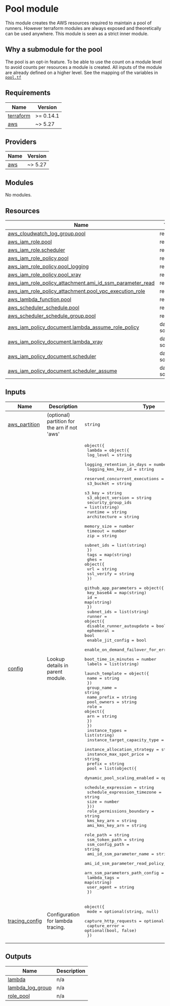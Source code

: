 # Pool module

This module creates the AWS resources required to maintain a pool of runners. However terraform modules are always exposed and theoretically can be used anywhere. This module is seen as a strict inner module.

## Why a submodule for the pool

The pool is an opt-in feature. To be able to use the count on a module level to avoid counts per resources a module is created. All inputs of the module are already defined on a higher level. See the mapping of the variables in [`pool.tf`](../pool.tf)
<!-- BEGIN_TF_DOCS -->
## Requirements

| Name | Version |
|------|---------|
| <a name="requirement_terraform"></a> [terraform](#requirement\_terraform) | >= 0.14.1 |
| <a name="requirement_aws"></a> [aws](#requirement\_aws) | ~> 5.27 |

## Providers

| Name | Version |
|------|---------|
| <a name="provider_aws"></a> [aws](#provider\_aws) | ~> 5.27 |

## Modules

No modules.

## Resources

| Name | Type |
|------|------|
| [aws_cloudwatch_log_group.pool](https://registry.terraform.io/providers/hashicorp/aws/latest/docs/resources/cloudwatch_log_group) | resource |
| [aws_iam_role.pool](https://registry.terraform.io/providers/hashicorp/aws/latest/docs/resources/iam_role) | resource |
| [aws_iam_role.scheduler](https://registry.terraform.io/providers/hashicorp/aws/latest/docs/resources/iam_role) | resource |
| [aws_iam_role_policy.pool](https://registry.terraform.io/providers/hashicorp/aws/latest/docs/resources/iam_role_policy) | resource |
| [aws_iam_role_policy.pool_logging](https://registry.terraform.io/providers/hashicorp/aws/latest/docs/resources/iam_role_policy) | resource |
| [aws_iam_role_policy.pool_xray](https://registry.terraform.io/providers/hashicorp/aws/latest/docs/resources/iam_role_policy) | resource |
| [aws_iam_role_policy_attachment.ami_id_ssm_parameter_read](https://registry.terraform.io/providers/hashicorp/aws/latest/docs/resources/iam_role_policy_attachment) | resource |
| [aws_iam_role_policy_attachment.pool_vpc_execution_role](https://registry.terraform.io/providers/hashicorp/aws/latest/docs/resources/iam_role_policy_attachment) | resource |
| [aws_lambda_function.pool](https://registry.terraform.io/providers/hashicorp/aws/latest/docs/resources/lambda_function) | resource |
| [aws_scheduler_schedule.pool](https://registry.terraform.io/providers/hashicorp/aws/latest/docs/resources/scheduler_schedule) | resource |
| [aws_scheduler_schedule_group.pool](https://registry.terraform.io/providers/hashicorp/aws/latest/docs/resources/scheduler_schedule_group) | resource |
| [aws_iam_policy_document.lambda_assume_role_policy](https://registry.terraform.io/providers/hashicorp/aws/latest/docs/data-sources/iam_policy_document) | data source |
| [aws_iam_policy_document.lambda_xray](https://registry.terraform.io/providers/hashicorp/aws/latest/docs/data-sources/iam_policy_document) | data source |
| [aws_iam_policy_document.scheduler](https://registry.terraform.io/providers/hashicorp/aws/latest/docs/data-sources/iam_policy_document) | data source |
| [aws_iam_policy_document.scheduler_assume](https://registry.terraform.io/providers/hashicorp/aws/latest/docs/data-sources/iam_policy_document) | data source |

## Inputs

| Name | Description | Type | Default | Required |
|------|-------------|------|---------|:--------:|
| <a name="input_aws_partition"></a> [aws\_partition](#input\_aws\_partition) | (optional) partition for the arn if not 'aws' | `string` | `"aws"` | no |
| <a name="input_config"></a> [config](#input\_config) | Lookup details in parent module. | <pre>object({<br/>    lambda = object({<br/>      log_level                      = string<br/>      logging_retention_in_days      = number<br/>      logging_kms_key_id             = string<br/>      reserved_concurrent_executions = number<br/>      s3_bucket                      = string<br/>      s3_key                         = string<br/>      s3_object_version              = string<br/>      security_group_ids             = list(string)<br/>      runtime                        = string<br/>      architecture                   = string<br/>      memory_size                    = number<br/>      timeout                        = number<br/>      zip                            = string<br/>      subnet_ids                     = list(string)<br/>    })<br/>    tags = map(string)<br/>    ghes = object({<br/>      url        = string<br/>      ssl_verify = string<br/>    })<br/>    github_app_parameters = object({<br/>      key_base64 = map(string)<br/>      id         = map(string)<br/>    })<br/>    subnet_ids = list(string)<br/>    runner = object({<br/>      disable_runner_autoupdate            = bool<br/>      ephemeral                            = bool<br/>      enable_jit_config                    = bool<br/>      enable_on_demand_failover_for_errors = list(string)<br/>      boot_time_in_minutes                 = number<br/>      labels                               = list(string)<br/>      launch_template = object({<br/>        name = string<br/>      })<br/>      group_name  = string<br/>      name_prefix = string<br/>      pool_owners = string<br/>      role = object({<br/>        arn = string<br/>      })<br/>    })<br/>    instance_types                = list(string)<br/>    instance_target_capacity_type = string<br/>    instance_allocation_strategy  = string<br/>    instance_max_spot_price       = string<br/>    prefix                        = string<br/>    pool = list(object({<br/>      dynamic_pool_scaling_enabled = optional(bool, false)<br/>      schedule_expression          = string<br/>      schedule_expression_timezone = string<br/>      size                         = number<br/>    }))<br/>    role_permissions_boundary            = string<br/>    kms_key_arn                          = string<br/>    ami_kms_key_arn                      = string<br/>    role_path                            = string<br/>    ssm_token_path                       = string<br/>    ssm_config_path                      = string<br/>    ami_id_ssm_parameter_name            = string<br/>    ami_id_ssm_parameter_read_policy_arn = string<br/>    arn_ssm_parameters_path_config       = string<br/>    lambda_tags                          = map(string)<br/>    user_agent                           = string<br/>  })</pre> | n/a | yes |
| <a name="input_tracing_config"></a> [tracing\_config](#input\_tracing\_config) | Configuration for lambda tracing. | <pre>object({<br/>    mode                  = optional(string, null)<br/>    capture_http_requests = optional(bool, false)<br/>    capture_error         = optional(bool, false)<br/>  })</pre> | `{}` | no |

## Outputs

| Name | Description |
|------|-------------|
| <a name="output_lambda"></a> [lambda](#output\_lambda) | n/a |
| <a name="output_lambda_log_group"></a> [lambda\_log\_group](#output\_lambda\_log\_group) | n/a |
| <a name="output_role_pool"></a> [role\_pool](#output\_role\_pool) | n/a |
<!-- END_TF_DOCS -->
